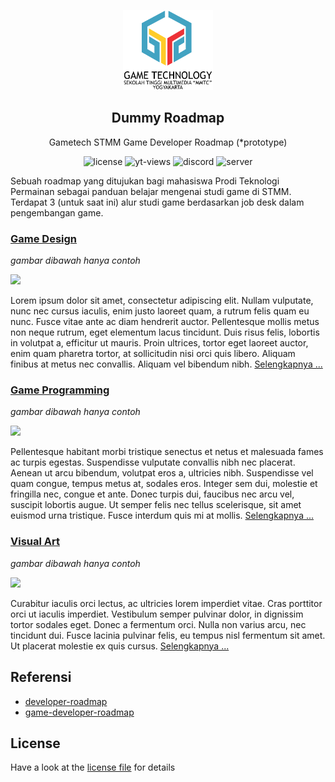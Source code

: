 <p align="center">
  <img src="./img/gt-logo.png" height="128">
  <h2 align="center">Dummy Roadmap</h2>
  <p align="center">Gametech STMM Game Developer Roadmap (*prototype)<p>
  <p align="center">
    <img src="https://img.shields.io/github/license/wewnumam/gtstmm-gamedev-roadmap?style=for-the-badge" alt="license" />
    <img src="https://img.shields.io/youtube/channel/views/UC2MC0Ly4XzJeeZwaQnttPhA?label=Youtube%20views&style=for-the-badge" alt="yt-views"/>
    <img src="https://dcbadge.vercel.app/api/server/eGq2SdwBJP" alt="discord"/>
    <img src="https://img.shields.io/discord/342382056158003200?style=for-the-badge" alt="server"/>
  </p>
</p>

Sebuah roadmap yang ditujukan bagi mahasiswa Prodi Teknologi Permainan sebagai panduan belajar mengenai studi game di STMM. Terdapat 3 (untuk saat ini) alur studi game berdasarkan job desk dalam pengembangan game.

### [Game Design](./game-design.md)
*gambar dibawah hanya contoh*

![](https://eu-images.contentstack.com/v3/assets/blt95b381df7c12c15d/blt07d76a40da76c7bb/611f792da6b36d3e6e0f26da/image002.jpg?width=828&quality=80&format=webply&disable=upscale)

Lorem ipsum dolor sit amet, consectetur adipiscing elit. Nullam vulputate, nunc nec cursus iaculis, enim justo laoreet quam, a rutrum felis quam eu nunc. Fusce vitae ante ac diam hendrerit auctor. Pellentesque mollis metus non neque rutrum, eget elementum lacus tincidunt. Duis risus felis, lobortis in volutpat a, efficitur ut mauris. Proin ultrices, tortor eget laoreet auctor, enim quam pharetra tortor, at sollicitudin nisi orci quis libero. Aliquam finibus at metus nec convallis. Aliquam vel bibendum nibh. [Selengkapnya ...](./game-design.md)

### [Game Programming](./game-programming.md)
*gambar dibawah hanya contoh*

![](https://raw.githubusercontent.com/utilForever/game-developer-roadmap/main/img/client.png)

Pellentesque habitant morbi tristique senectus et netus et malesuada fames ac turpis egestas. Suspendisse vulputate convallis nibh nec placerat. Aenean ut arcu bibendum, volutpat eros a, ultricies nibh. Suspendisse vel quam congue, tempus metus at, sodales eros. Integer sem dui, molestie et fringilla nec, congue et ante. Donec turpis dui, faucibus nec arcu vel, suscipit lobortis augue. Ut semper felis nec tellus scelerisque, sit amet euismod urna tristique. Fusce interdum quis mi at mollis. [Selengkapnya ...](./game-programming.md)

### [Visual Art](./visual-art.md)
*gambar dibawah hanya contoh*

![](https://roadmap.sh/roadmaps/devops.png)

Curabitur iaculis orci lectus, ac ultricies lorem imperdiet vitae. Cras porttitor orci ut iaculis imperdiet. Vestibulum semper pulvinar dolor, in dignissim tortor sodales eget. Donec a fermentum orci. Nulla non varius arcu, nec tincidunt dui. Fusce lacinia pulvinar felis, eu tempus nisl fermentum sit amet. Ut placerat molestie ex quis cursus. [Selengkapnya ...](./visual-art.md)

## Referensi
- [developer-roadmap](https://github.com/kamranahmedse/developer-roadmap)
- [game-developer-roadmap](https://github.com/utilForever/game-developer-roadmap)

## License
Have a look at the [license file](./LICENSE) for details